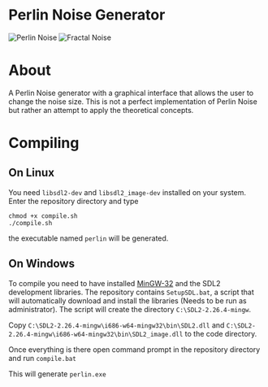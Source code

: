 
# Perlin Noise Generator
![Perlin Noise](https://i.imgur.com/8yfVoB5.png)
![Fractal Noise](https://i.imgur.com/5LcYaYX.png)
# About

A Perlin Noise generator with a graphical interface that allows the user to change the noise size.
This is not a perfect implementation of Perlin Noise but rather an attempt to apply the theoretical concepts.

# Compiling


## On Linux

You need ``libsdl2-dev`` and ``libsdl2_image-dev`` installed on your system.
Enter the repository directory and type 

```
chmod +x compile.sh
./compile.sh
```
the executable named ``perlin`` will be generated.

## On Windows

To compile you need to have installed [MinGW-32](https://sourceforge.net/projects/mingw/) and the SDL2 development libraries.
The repository contains ``SetupSDL.bat``, a script that will automatically download and install the libraries (Needs to be run as administrator).
The script will create the directory ``C:\SDL2-2.26.4-mingw``.

Copy ``C:\SDL2-2.26.4-mingw\i686-w64-mingw32\bin\SDL2.dll`` and ``C:\SDL2-2.26.4-mingw\i686-w64-mingw32\bin\SDL2_image.dll`` to the code directory.



Once everything is there open command prompt in the repository directory and run ``compile.bat``

This will generate ``perlin.exe``


